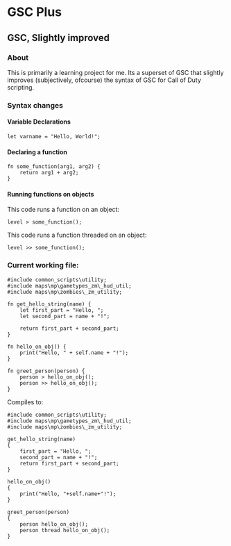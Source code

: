 # GSC Plus

## GSC, Slightly improved

### About

This is primarily a learning project for me. Its a superset of GSC that slightly improves (subjectively, ofcourse) the syntax of GSC for Call of Duty scripting.

### Syntax changes

#### Variable Declarations

```
let varname = "Hello, World!";
```

#### Declaring a function

```
fn some_function(arg1, arg2) {
    return arg1 + arg2;
}
```

#### Running functions on objects

This code runs a function on an object:
```
level > some_function();
```

This code runs a function threaded on an object:
```
level >> some_function();
```

### Current working file:

```
#include common_scripts\utility;
#include maps\mp\gametypes_zm\_hud_util;
#include maps\mp\zombies\_zm_utility;

fn get_hello_string(name) {
	let first_part = "Hello, ";
	let second_part = name + "!";

	return first_part + second_part;
}

fn hello_on_obj() {
	print("Hello, " + self.name + "!");
}

fn greet_person(person) {
	person > hello_on_obj();
	person >> hello_on_obj();
}
```

Compiles to:

```
#include common_scripts\utility;
#include maps\mp\gametypes_zm\_hud_util;
#include maps\mp\zombies\_zm_utility;

get_hello_string(name)
{
	first_part = "Hello, ";
	second_part = name + "!";
	return first_part + second_part;
}

hello_on_obj()
{
	print("Hello, "+self.name+"!");
}

greet_person(person)
{
	person hello_on_obj();
	person thread hello_on_obj();
}
```

